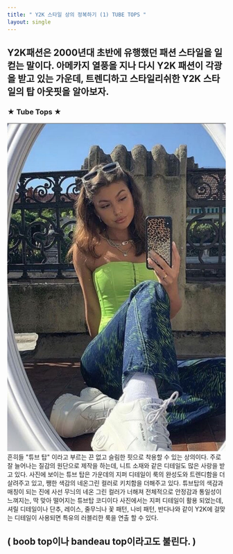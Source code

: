 ```yaml
---
title: " Y2K 스타일 상의 정복하기 (1) TUBE TOPS "
layout: single 
---
```

Y2K패션은 2000년대 초반에 유행했던 패션 스타일을 일컫는 말이다. 
아메카지 열풍을 지나 다시 Y2K 패션이 각광을 받고 있는 가운데, 트렌디하고 스타일리쉬한 Y2K 스타일의 탑 아웃핏을 알아보자. 
--- 
### ★ Tube Tops ★
![y2k1](/assets/images/y2k1.jpg)
흔히들 "튜브 탑" 이라고 부르는 끈 없고 슬림한 핏으로 착용할 수 있는 상의이다. 
주로 잘 늘어나는 질감의 원단으로 제작을 하는데, 니트 소재와 같은 디테일도 많은 사랑을 받고 있다.
사진에 보이는 튜브 탑은 가운데의 지퍼 디테일이 룩의 완성도와 트렌디함을 더 살려주고 있고, 쨍한 색감의 네온그린 컬러로 키치함을 더해주고 있다.
튜브탑의 색감과 매칭이 되는 진에 사선 무늬의 네온 그린 컬러가 너해져 전체적으로 안정감과 통일성이 느껴지는, 딱 맞아 떨어지는 튜브탑 코디이다
사진에서는 지퍼 디테일이 활용 되었는데, 셔릴 디테일이나 단추, 레이스, 줄무늬나 꽃 패턴, 나비 패턴, 반다나와 같이 Y2K에 걸맞는 디테일이 사용되면 특유의 러블리한 룩을 연출 할 수 있다.

( boob top이나 bandeau top이라고도 불린다. )
---
